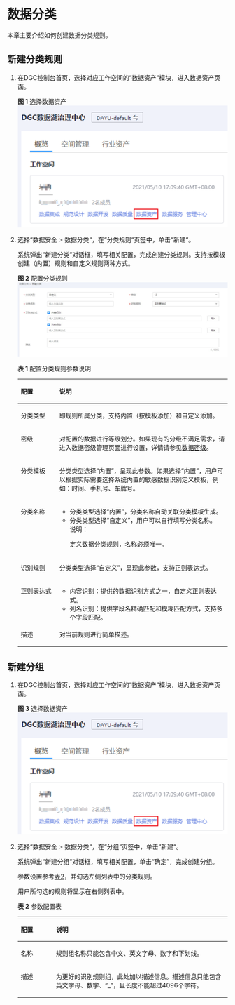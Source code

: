 # 数据分类<a name="dgc_01_0822"></a>

本章主要介绍如何创建数据分类规则。

## 新建分类规则<a name="zh-cn_topic_0228579160_section2063351541811"></a>

1.  在DGC控制台首页，选择对应工作空间的“数据资产“模块，进入数据资产页面。

    **图 1**  选择数据资产<a name="dgc_01_0808_dgc_01_0009_fig1540042925813"></a>  
    ![](figures/选择数据资产.png "选择数据资产")


1.  选择“数据安全  \>  数据分类“，在“分类规则“页签中，单击“新建“。

    系统弹出“新建分类“对话框，填写相关配置，完成创建分类规则。支持按模板创建（内置）规则和自定义规则两种方式。

    **图 2**  配置分类规则<a name="zh-cn_topic_0228579160_fig1976672513215"></a>  
    ![](figures/配置分类规则.jpg "配置分类规则")

    **表 1**  配置分类规则参数说明

    <a name="zh-cn_topic_0228579160_table29264253362"></a>
    <table><thead align="left"><tr id="zh-cn_topic_0228579160_row69262252365"><th class="cellrowborder" valign="top" width="18.37%" id="mcps1.2.3.1.1"><p id="zh-cn_topic_0228579160_p1792632533612"><a name="zh-cn_topic_0228579160_p1792632533612"></a><a name="zh-cn_topic_0228579160_p1792632533612"></a>配置</p>
    </th>
    <th class="cellrowborder" valign="top" width="81.63%" id="mcps1.2.3.1.2"><p id="zh-cn_topic_0228579160_p192682523611"><a name="zh-cn_topic_0228579160_p192682523611"></a><a name="zh-cn_topic_0228579160_p192682523611"></a>说明</p>
    </th>
    </tr>
    </thead>
    <tbody><tr id="zh-cn_topic_0228579160_row89261252369"><td class="cellrowborder" valign="top" width="18.37%" headers="mcps1.2.3.1.1 "><p id="zh-cn_topic_0228579160_p189260255368"><a name="zh-cn_topic_0228579160_p189260255368"></a><a name="zh-cn_topic_0228579160_p189260255368"></a>分类类型</p>
    </td>
    <td class="cellrowborder" valign="top" width="81.63%" headers="mcps1.2.3.1.2 "><p id="zh-cn_topic_0228579160_p692617257362"><a name="zh-cn_topic_0228579160_p692617257362"></a><a name="zh-cn_topic_0228579160_p692617257362"></a>即规则所属分类，支持内置（按模板添加）和自定义添加。</p>
    </td>
    </tr>
    <tr id="zh-cn_topic_0228579160_row09261825143613"><td class="cellrowborder" valign="top" width="18.37%" headers="mcps1.2.3.1.1 "><p id="zh-cn_topic_0228579160_p19926925103616"><a name="zh-cn_topic_0228579160_p19926925103616"></a><a name="zh-cn_topic_0228579160_p19926925103616"></a>密级</p>
    </td>
    <td class="cellrowborder" valign="top" width="81.63%" headers="mcps1.2.3.1.2 "><p id="zh-cn_topic_0228579160_p1692652510363"><a name="zh-cn_topic_0228579160_p1692652510363"></a><a name="zh-cn_topic_0228579160_p1692652510363"></a>对配置的数据进行等级划分。如果现有的分级不满足需求，请进入数据密级管理页面进行设置，详情请参见<a href="数据密级.md">数据密级</a>。</p>
    </td>
    </tr>
    <tr id="zh-cn_topic_0228579160_row1756141118398"><td class="cellrowborder" valign="top" width="18.37%" headers="mcps1.2.3.1.1 "><p id="zh-cn_topic_0228579160_p13756511173919"><a name="zh-cn_topic_0228579160_p13756511173919"></a><a name="zh-cn_topic_0228579160_p13756511173919"></a>分类模板</p>
    </td>
    <td class="cellrowborder" valign="top" width="81.63%" headers="mcps1.2.3.1.2 "><p id="zh-cn_topic_0228579160_p352723634220"><a name="zh-cn_topic_0228579160_p352723634220"></a><a name="zh-cn_topic_0228579160_p352723634220"></a>分类类型选择<span class="parmvalue" id="parmvalue1078310461469"><a name="parmvalue1078310461469"></a><a name="parmvalue1078310461469"></a>“内置”</span>，呈现此参数。如果选择<span class="parmvalue" id="parmvalue166091531586"><a name="parmvalue166091531586"></a><a name="parmvalue166091531586"></a>“内置”</span>，用户可以根据实际需要选择系统内置的敏感数据识别定义模板，例如：时间、手机号、车牌号。</p>
    </td>
    </tr>
    <tr id="zh-cn_topic_0228579160_row1892618257367"><td class="cellrowborder" valign="top" width="18.37%" headers="mcps1.2.3.1.1 "><p id="zh-cn_topic_0228579160_p1092692593616"><a name="zh-cn_topic_0228579160_p1092692593616"></a><a name="zh-cn_topic_0228579160_p1092692593616"></a>分类名称</p>
    </td>
    <td class="cellrowborder" valign="top" width="81.63%" headers="mcps1.2.3.1.2 "><a name="zh-cn_topic_0228579160_ul1046183594415"></a><a name="zh-cn_topic_0228579160_ul1046183594415"></a><ul id="zh-cn_topic_0228579160_ul1046183594415"><li>分类类型选择“内置”，分类名称自动关联分类模板生成。</li><li>分类类型选择“自定义”，用户可以自行填写分类名称。<div class="note" id="zh-cn_topic_0228579160_note7341104618469"><a name="zh-cn_topic_0228579160_note7341104618469"></a><a name="zh-cn_topic_0228579160_note7341104618469"></a><span class="notetitle"> 说明： </span><div class="notebody"><p id="zh-cn_topic_0228579160_p73417464461"><a name="zh-cn_topic_0228579160_p73417464461"></a><a name="zh-cn_topic_0228579160_p73417464461"></a>定义数据分类规则，名称必须唯一。</p>
    </div></div>
    </li></ul>
    </td>
    </tr>
    <tr id="zh-cn_topic_0228579160_row149262025153620"><td class="cellrowborder" valign="top" width="18.37%" headers="mcps1.2.3.1.1 "><p id="zh-cn_topic_0228579160_p292642520362"><a name="zh-cn_topic_0228579160_p292642520362"></a><a name="zh-cn_topic_0228579160_p292642520362"></a>识别规则</p>
    </td>
    <td class="cellrowborder" valign="top" width="81.63%" headers="mcps1.2.3.1.2 "><p id="zh-cn_topic_0228579160_p1192692514363"><a name="zh-cn_topic_0228579160_p1192692514363"></a><a name="zh-cn_topic_0228579160_p1192692514363"></a>分类类型选择“自定义”，呈现此参数，支持正则表达式。</p>
    </td>
    </tr>
    <tr id="zh-cn_topic_0228579160_row109267256367"><td class="cellrowborder" valign="top" width="18.37%" headers="mcps1.2.3.1.1 "><p id="zh-cn_topic_0228579160_p89265254363"><a name="zh-cn_topic_0228579160_p89265254363"></a><a name="zh-cn_topic_0228579160_p89265254363"></a>正则表达式</p>
    </td>
    <td class="cellrowborder" valign="top" width="81.63%" headers="mcps1.2.3.1.2 "><a name="zh-cn_topic_0228579160_ul9722746459"></a><a name="zh-cn_topic_0228579160_ul9722746459"></a><ul id="zh-cn_topic_0228579160_ul9722746459"><li>内容识别：提供的数据识别方式之一，自定义正则表达式。</li><li>列名识别：提供字段名精确匹配和模糊匹配方式，支持多个字段匹配。</li></ul>
    </td>
    </tr>
    <tr id="zh-cn_topic_0228579160_row11345752143719"><td class="cellrowborder" valign="top" width="18.37%" headers="mcps1.2.3.1.1 "><p id="zh-cn_topic_0228579160_p153461652193714"><a name="zh-cn_topic_0228579160_p153461652193714"></a><a name="zh-cn_topic_0228579160_p153461652193714"></a>描述</p>
    </td>
    <td class="cellrowborder" valign="top" width="81.63%" headers="mcps1.2.3.1.2 "><p id="zh-cn_topic_0228579160_p134655214377"><a name="zh-cn_topic_0228579160_p134655214377"></a><a name="zh-cn_topic_0228579160_p134655214377"></a>对当前规则进行简单描述。</p>
    </td>
    </tr>
    </tbody>
    </table>


## 新建分组<a name="section1813134852816"></a>

1.  在DGC控制台首页，选择对应工作空间的“数据资产“模块，进入数据资产页面。

    **图 3**  选择数据资产<a name="dgc_01_0808_dgc_01_0009_fig1540042925813_1"></a>  
    ![](figures/选择数据资产.png "选择数据资产")


1.  选择“数据安全  \>  数据分类“，在“分组“页签中，单击“新建“。

    系统弹出“新建分组“对话框，填写相关配置，单击“确定”，完成创建分组。

    参数设置参考[表2](#table8554125143016)，并勾选左侧列表中的分类规则。

    用户所勾选的规则将显示在右侧列表中。

    **表 2**  参数配置表

    <a name="table8554125143016"></a>
    <table><thead align="left"><tr id="row15555105113018"><th class="cellrowborder" valign="top" width="16.78%" id="mcps1.2.3.1.1"><p id="p6555185163019"><a name="p6555185163019"></a><a name="p6555185163019"></a>配置</p>
    </th>
    <th class="cellrowborder" valign="top" width="83.22%" id="mcps1.2.3.1.2"><p id="p3555145143020"><a name="p3555145143020"></a><a name="p3555145143020"></a>说明</p>
    </th>
    </tr>
    </thead>
    <tbody><tr id="row45551451133019"><td class="cellrowborder" valign="top" width="16.78%" headers="mcps1.2.3.1.1 "><p id="p1955512510308"><a name="p1955512510308"></a><a name="p1955512510308"></a>名称</p>
    </td>
    <td class="cellrowborder" valign="top" width="83.22%" headers="mcps1.2.3.1.2 "><p id="p4555185115304"><a name="p4555185115304"></a><a name="p4555185115304"></a>规则组名称只能包含中文、英文字母、数字和下划线。</p>
    </td>
    </tr>
    <tr id="row55551514304"><td class="cellrowborder" valign="top" width="16.78%" headers="mcps1.2.3.1.1 "><p id="p355519510304"><a name="p355519510304"></a><a name="p355519510304"></a>描述</p>
    </td>
    <td class="cellrowborder" valign="top" width="83.22%" headers="mcps1.2.3.1.2 "><p id="p9555451193017"><a name="p9555451193017"></a><a name="p9555451193017"></a>为更好的识别规则组，此处加以描述信息。描述信息只能包含英文字母、数字、“_”，且长度不能超过4096个字符。</p>
    </td>
    </tr>
    </tbody>
    </table>


